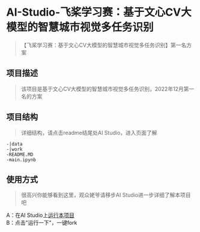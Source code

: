 # AI-Studio-飞桨学习赛：基于文心CV大模型的智慧城市视觉多任务识别
> 【飞桨学习赛：基于文心CV大模型的智慧城市视觉多任务识别】第一名方案

## 项目描述
> 该项目是基于文心CV大模型的智慧城市视觉多任务识别，2022年12月第一名的方案

## 项目结构
> 详细结构，请点击readme结尾处AI Studio，进入页面了解
```
-|data
-|work
-README.MD
-main.ipynb
```
## 使用方式
> 很高兴你能够看到这里，观众姥爷请移步AI Studio进一步详细了解本项目吧

A：在AI Studio上[运行本项目](https://aistudio.baidu.com/aistudio/projectdetail/4536019)  
B：点击"运行一下"，一键fork
